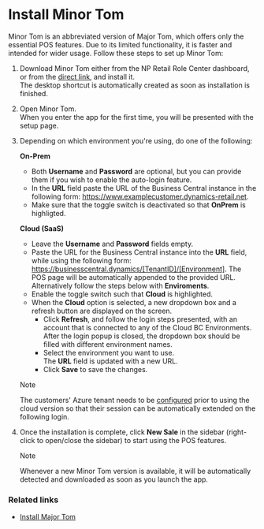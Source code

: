 # Install Minor Tom

Minor Tom is an abbreviated version of Major Tom, which offers only the essential POS features. Due to its limited functionality, it is faster and intended for wider usage. Follow these steps to set up Minor Tom:

1. Download Minor Tom either from the NP Retail Role Center dashboard, or from the [direct link](https://npminortom.blob.core.windows.net/prod/Setup.exe), and install it.     
   The desktop shortcut is automatically created as soon as installation is finished.
2. Open Minor Tom.    
   When you enter the app for the first time, you will be presented with the setup page. 
3. Depending on which environment you're using, do one of the following:
   
   **On-Prem**

   - Both **Username** and **Password** are optional, but you can provide them if you wish to enable the auto-login feature. 
   - In the **URL** field paste the URL of the Business Central instance in the following form: https://www.examplecustomer.dynamics-retail.net.
   - Make sure that the toggle switch is deactivated so that **OnPrem** is highligted. 

   **Cloud (SaaS)**

   - Leave the **Username** and **Password** fields empty. 
   - Paste the URL for the Business Central instance into the **URL** field, while using the following form: https://businesscentral.dynamics/[TenantID]/[Environment]. The POS page will be automatically appended to the provided URL. Alternatively follow the steps below with **Enviroments**.
   - Enable the toggle switch such that **Cloud** is highlighted.
   - When the **Cloud** option is selected, a new dropdown box and a refresh button are displayed on the screen.
     -  Click **Refresh**, and follow the login steps presented, with an account that is connected to any of the Cloud BC Environments.    
        After the login popup is closed, the dropdown box should be filled with different environment names.
     -  Select the environment you want to use.     
        The **URL** field is updated with a new URL.
     -  Click **Save** to save the changes.
   
   > [!Note]
   > The customers' Azure tenant needs to be [configured](https://learn.microsoft.com/en-us/azure/active-directory/conditional-access/howto-conditional-access-session-lifetime) prior to using the cloud version so that their session can be automatically extended on the following login.

4. Once the installation is complete, click **New Sale** in the sidebar (right-click to open/close the sidebar) to start using the POS features.

   > [!Note]
   > Whenever a new Minor Tom version is available, it will be automatically detected and downloaded as soon as you launch the app.

### Related links

- [Install Major Tom](install_major_tom.md)